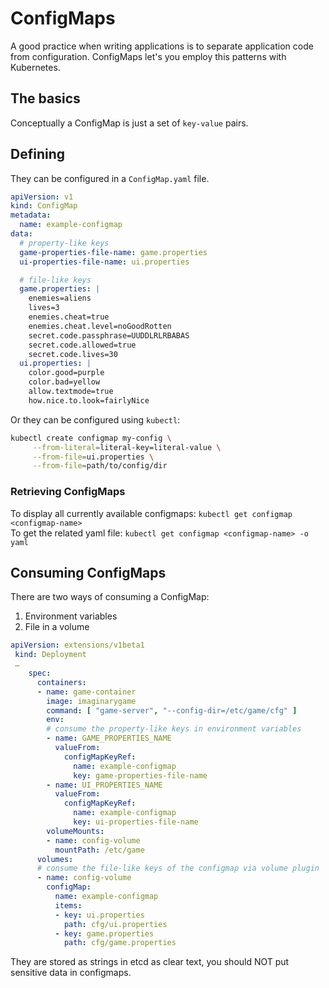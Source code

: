 # ConfigMaps

A good practice when writing applications is to separate application code from configuration. ConfigMaps let's you employ this patterns with Kubernetes.

## The basics

Conceptually a ConfigMap is just a set of `key-value` pairs.

## Defining 

They can be configured in a `ConfigMap.yaml` file.

```yaml
apiVersion: v1
kind: ConfigMap
metadata:
  name: example-configmap
data:
  # property-like keys
  game-properties-file-name: game.properties
  ui-properties-file-name: ui.properties

  # file-like keys
  game.properties: |
    enemies=aliens
    lives=3
    enemies.cheat=true
    enemies.cheat.level=noGoodRotten
    secret.code.passphrase=UUDDLRLRBABAS
    secret.code.allowed=true
    secret.code.lives=30
  ui.properties: |
    color.good=purple
    color.bad=yellow
    allow.textmode=true
    how.nice.to.look=fairlyNice
```

Or they can be configured using `kubectl`:

```bash
kubectl create configmap my-config \
     --from-literal=literal-key=literal-value \
     --from-file=ui.properties \
     --from-file=path/to/config/dir
```

### Retrieving ConfigMaps

To display all currently available configmaps: `kubectl get configmap <configmap-name>`  
To get the related yaml file: `kubectl get configmap <configmap-name> -o yaml`


## Consuming ConfigMaps

There are two ways of consuming a ConfigMap:  
1. Environment variables
2. File in a volume

```yaml
apiVersion: extensions/v1beta1
 kind: Deployment
 …
    spec:
      containers:
      - name: game-container
        image: imaginarygame
        command: [ "game-server", "--config-dir=/etc/game/cfg" ]
        env:
        # consume the property-like keys in environment variables
        - name: GAME_PROPERTIES_NAME
          valueFrom:
            configMapKeyRef:
              name: example-configmap
              key: game-properties-file-name
        - name: UI_PROPERTIES_NAME
          valueFrom:
            configMapKeyRef:
              name: example-configmap
              key: ui-properties-file-name
        volumeMounts:
        - name: config-volume
          mountPath: /etc/game
      volumes:
      # consume the file-like keys of the configmap via volume plugin
      - name: config-volume
        configMap:
          name: example-configmap
          items:
          - key: ui.properties
            path: cfg/ui.properties
          - key: game.properties
            path: cfg/game.properties
```

They are stored as strings in etcd as clear text, you should NOT put sensitive data in configmaps.
